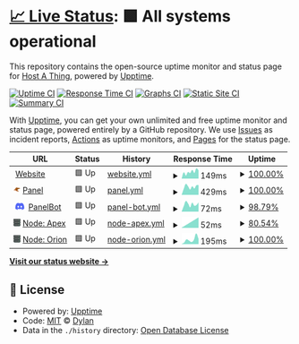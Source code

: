 # [📈 Live Status](https://status.hostathing.com): <!--live status--> **🟩 All systems operational**

This repository contains the open-source uptime monitor and status page for [Host A Thing](https://hostathing.com), powered by [Upptime](https://github.com/upptime/upptime).

[![Uptime CI](https://github.com/dy1io/status.hostathing.com/workflows/Uptime%20CI/badge.svg)](https://github.com/dy1io/status.hostathing.com/actions?query=workflow%3A%22Uptime+CI%22)
[![Response Time CI](https://github.com/dy1io/status.hostathing.com/workflows/Response%20Time%20CI/badge.svg)](https://github.com/dy1io/status.hostathing.com/actions?query=workflow%3A%22Response+Time+CI%22)
[![Graphs CI](https://github.com/dy1io/status.hostathing.com/workflows/Graphs%20CI/badge.svg)](https://github.com/dy1io/status.hostathing.com/actions?query=workflow%3A%22Graphs+CI%22)
[![Static Site CI](https://github.com/dy1io/status.hostathing.com/workflows/Static%20Site%20CI/badge.svg)](https://github.com/dy1io/status.hostathing.com/actions?query=workflow%3A%22Static+Site+CI%22)
[![Summary CI](https://github.com/dy1io/status.hostathing.com/workflows/Summary%20CI/badge.svg)](https://github.com/dy1io/status.hostathing.com/actions?query=workflow%3A%22Summary+CI%22)

With [Upptime](https://upptime.js.org), you can get your own unlimited and free uptime monitor and status page, powered entirely by a GitHub repository. We use [Issues](https://github.com/dy1io/status.hostathing.com/issues) as incident reports, [Actions](https://github.com/dy1io/status.hostathing.com/actions) as uptime monitors, and [Pages](https://status.hostathing.com) for the status page.

<!--start: status pages-->
<!-- This summary is generated by Upptime (https://github.com/upptime/upptime) -->
<!-- Do not edit this manually, your changes will be overwritten -->
<!-- prettier-ignore -->
| URL | Status | History | Response Time | Uptime |
| --- | ------ | ------- | ------------- | ------ |
| <img alt="" src="https://icons.duckduckgo.com/ip3/hostathing.com.ico" height="13"> [Website](https://hostathing.com) | 🟩 Up | [website.yml](https://github.com/dy1io/status.hostathing.com/commits/HEAD/history/website.yml) | <details><summary><img alt="Response time graph" src="./graphs/website/response-time-week.png" height="20"> 149ms</summary><br><a href="https://status.hostathing.com/history/website"><img alt="Response time 149" src="https://img.shields.io/endpoint?url=https%3A%2F%2Fraw.githubusercontent.com%2Fdy1io%2Fstatus.hostathing.com%2FHEAD%2Fapi%2Fwebsite%2Fresponse-time.json"></a><br><a href="https://status.hostathing.com/history/website"><img alt="24-hour response time 149" src="https://img.shields.io/endpoint?url=https%3A%2F%2Fraw.githubusercontent.com%2Fdy1io%2Fstatus.hostathing.com%2FHEAD%2Fapi%2Fwebsite%2Fresponse-time-day.json"></a><br><a href="https://status.hostathing.com/history/website"><img alt="7-day response time 149" src="https://img.shields.io/endpoint?url=https%3A%2F%2Fraw.githubusercontent.com%2Fdy1io%2Fstatus.hostathing.com%2FHEAD%2Fapi%2Fwebsite%2Fresponse-time-week.json"></a><br><a href="https://status.hostathing.com/history/website"><img alt="30-day response time 149" src="https://img.shields.io/endpoint?url=https%3A%2F%2Fraw.githubusercontent.com%2Fdy1io%2Fstatus.hostathing.com%2FHEAD%2Fapi%2Fwebsite%2Fresponse-time-month.json"></a><br><a href="https://status.hostathing.com/history/website"><img alt="1-year response time 149" src="https://img.shields.io/endpoint?url=https%3A%2F%2Fraw.githubusercontent.com%2Fdy1io%2Fstatus.hostathing.com%2FHEAD%2Fapi%2Fwebsite%2Fresponse-time-year.json"></a></details> | <details><summary><a href="https://status.hostathing.com/history/website">100.00%</a></summary><a href="https://status.hostathing.com/history/website"><img alt="All-time uptime 100.00%" src="https://img.shields.io/endpoint?url=https%3A%2F%2Fraw.githubusercontent.com%2Fdy1io%2Fstatus.hostathing.com%2FHEAD%2Fapi%2Fwebsite%2Fuptime.json"></a><br><a href="https://status.hostathing.com/history/website"><img alt="24-hour uptime 100.00%" src="https://img.shields.io/endpoint?url=https%3A%2F%2Fraw.githubusercontent.com%2Fdy1io%2Fstatus.hostathing.com%2FHEAD%2Fapi%2Fwebsite%2Fuptime-day.json"></a><br><a href="https://status.hostathing.com/history/website"><img alt="7-day uptime 100.00%" src="https://img.shields.io/endpoint?url=https%3A%2F%2Fraw.githubusercontent.com%2Fdy1io%2Fstatus.hostathing.com%2FHEAD%2Fapi%2Fwebsite%2Fuptime-week.json"></a><br><a href="https://status.hostathing.com/history/website"><img alt="30-day uptime 100.00%" src="https://img.shields.io/endpoint?url=https%3A%2F%2Fraw.githubusercontent.com%2Fdy1io%2Fstatus.hostathing.com%2FHEAD%2Fapi%2Fwebsite%2Fuptime-month.json"></a><br><a href="https://status.hostathing.com/history/website"><img alt="1-year uptime 100.00%" src="https://img.shields.io/endpoint?url=https%3A%2F%2Fraw.githubusercontent.com%2Fdy1io%2Fstatus.hostathing.com%2FHEAD%2Fapi%2Fwebsite%2Fuptime-year.json"></a></details>
| <img alt="" src="https://raw.githubusercontent.com/dy1io/status.hostathing.com/master/assets/pterodactyl.png" height="13"> [Panel](https://panel.hostathing.com) | 🟩 Up | [panel.yml](https://github.com/dy1io/status.hostathing.com/commits/HEAD/history/panel.yml) | <details><summary><img alt="Response time graph" src="./graphs/panel/response-time-week.png" height="20"> 429ms</summary><br><a href="https://status.hostathing.com/history/panel"><img alt="Response time 429" src="https://img.shields.io/endpoint?url=https%3A%2F%2Fraw.githubusercontent.com%2Fdy1io%2Fstatus.hostathing.com%2FHEAD%2Fapi%2Fpanel%2Fresponse-time.json"></a><br><a href="https://status.hostathing.com/history/panel"><img alt="24-hour response time 429" src="https://img.shields.io/endpoint?url=https%3A%2F%2Fraw.githubusercontent.com%2Fdy1io%2Fstatus.hostathing.com%2FHEAD%2Fapi%2Fpanel%2Fresponse-time-day.json"></a><br><a href="https://status.hostathing.com/history/panel"><img alt="7-day response time 429" src="https://img.shields.io/endpoint?url=https%3A%2F%2Fraw.githubusercontent.com%2Fdy1io%2Fstatus.hostathing.com%2FHEAD%2Fapi%2Fpanel%2Fresponse-time-week.json"></a><br><a href="https://status.hostathing.com/history/panel"><img alt="30-day response time 429" src="https://img.shields.io/endpoint?url=https%3A%2F%2Fraw.githubusercontent.com%2Fdy1io%2Fstatus.hostathing.com%2FHEAD%2Fapi%2Fpanel%2Fresponse-time-month.json"></a><br><a href="https://status.hostathing.com/history/panel"><img alt="1-year response time 429" src="https://img.shields.io/endpoint?url=https%3A%2F%2Fraw.githubusercontent.com%2Fdy1io%2Fstatus.hostathing.com%2FHEAD%2Fapi%2Fpanel%2Fresponse-time-year.json"></a></details> | <details><summary><a href="https://status.hostathing.com/history/panel">100.00%</a></summary><a href="https://status.hostathing.com/history/panel"><img alt="All-time uptime 100.00%" src="https://img.shields.io/endpoint?url=https%3A%2F%2Fraw.githubusercontent.com%2Fdy1io%2Fstatus.hostathing.com%2FHEAD%2Fapi%2Fpanel%2Fuptime.json"></a><br><a href="https://status.hostathing.com/history/panel"><img alt="24-hour uptime 100.00%" src="https://img.shields.io/endpoint?url=https%3A%2F%2Fraw.githubusercontent.com%2Fdy1io%2Fstatus.hostathing.com%2FHEAD%2Fapi%2Fpanel%2Fuptime-day.json"></a><br><a href="https://status.hostathing.com/history/panel"><img alt="7-day uptime 100.00%" src="https://img.shields.io/endpoint?url=https%3A%2F%2Fraw.githubusercontent.com%2Fdy1io%2Fstatus.hostathing.com%2FHEAD%2Fapi%2Fpanel%2Fuptime-week.json"></a><br><a href="https://status.hostathing.com/history/panel"><img alt="30-day uptime 100.00%" src="https://img.shields.io/endpoint?url=https%3A%2F%2Fraw.githubusercontent.com%2Fdy1io%2Fstatus.hostathing.com%2FHEAD%2Fapi%2Fpanel%2Fuptime-month.json"></a><br><a href="https://status.hostathing.com/history/panel"><img alt="1-year uptime 100.00%" src="https://img.shields.io/endpoint?url=https%3A%2F%2Fraw.githubusercontent.com%2Fdy1io%2Fstatus.hostathing.com%2FHEAD%2Fapi%2Fpanel%2Fuptime-year.json"></a></details>
| <img alt="" src="https://raw.githubusercontent.com/dy1io/status.hostathing.com/master/assets/discord.png" height="13"> [PanelBot](apex.hostathing.com) | 🟩 Up | [panel-bot.yml](https://github.com/dy1io/status.hostathing.com/commits/HEAD/history/panel-bot.yml) | <details><summary><img alt="Response time graph" src="./graphs/panel-bot/response-time-week.png" height="20"> 72ms</summary><br><a href="https://status.hostathing.com/history/panel-bot"><img alt="Response time 72" src="https://img.shields.io/endpoint?url=https%3A%2F%2Fraw.githubusercontent.com%2Fdy1io%2Fstatus.hostathing.com%2FHEAD%2Fapi%2Fpanel-bot%2Fresponse-time.json"></a><br><a href="https://status.hostathing.com/history/panel-bot"><img alt="24-hour response time 72" src="https://img.shields.io/endpoint?url=https%3A%2F%2Fraw.githubusercontent.com%2Fdy1io%2Fstatus.hostathing.com%2FHEAD%2Fapi%2Fpanel-bot%2Fresponse-time-day.json"></a><br><a href="https://status.hostathing.com/history/panel-bot"><img alt="7-day response time 72" src="https://img.shields.io/endpoint?url=https%3A%2F%2Fraw.githubusercontent.com%2Fdy1io%2Fstatus.hostathing.com%2FHEAD%2Fapi%2Fpanel-bot%2Fresponse-time-week.json"></a><br><a href="https://status.hostathing.com/history/panel-bot"><img alt="30-day response time 72" src="https://img.shields.io/endpoint?url=https%3A%2F%2Fraw.githubusercontent.com%2Fdy1io%2Fstatus.hostathing.com%2FHEAD%2Fapi%2Fpanel-bot%2Fresponse-time-month.json"></a><br><a href="https://status.hostathing.com/history/panel-bot"><img alt="1-year response time 72" src="https://img.shields.io/endpoint?url=https%3A%2F%2Fraw.githubusercontent.com%2Fdy1io%2Fstatus.hostathing.com%2FHEAD%2Fapi%2Fpanel-bot%2Fresponse-time-year.json"></a></details> | <details><summary><a href="https://status.hostathing.com/history/panel-bot">98.79%</a></summary><a href="https://status.hostathing.com/history/panel-bot"><img alt="All-time uptime 98.79%" src="https://img.shields.io/endpoint?url=https%3A%2F%2Fraw.githubusercontent.com%2Fdy1io%2Fstatus.hostathing.com%2FHEAD%2Fapi%2Fpanel-bot%2Fuptime.json"></a><br><a href="https://status.hostathing.com/history/panel-bot"><img alt="24-hour uptime 98.79%" src="https://img.shields.io/endpoint?url=https%3A%2F%2Fraw.githubusercontent.com%2Fdy1io%2Fstatus.hostathing.com%2FHEAD%2Fapi%2Fpanel-bot%2Fuptime-day.json"></a><br><a href="https://status.hostathing.com/history/panel-bot"><img alt="7-day uptime 98.79%" src="https://img.shields.io/endpoint?url=https%3A%2F%2Fraw.githubusercontent.com%2Fdy1io%2Fstatus.hostathing.com%2FHEAD%2Fapi%2Fpanel-bot%2Fuptime-week.json"></a><br><a href="https://status.hostathing.com/history/panel-bot"><img alt="30-day uptime 98.79%" src="https://img.shields.io/endpoint?url=https%3A%2F%2Fraw.githubusercontent.com%2Fdy1io%2Fstatus.hostathing.com%2FHEAD%2Fapi%2Fpanel-bot%2Fuptime-month.json"></a><br><a href="https://status.hostathing.com/history/panel-bot"><img alt="1-year uptime 98.79%" src="https://img.shields.io/endpoint?url=https%3A%2F%2Fraw.githubusercontent.com%2Fdy1io%2Fstatus.hostathing.com%2FHEAD%2Fapi%2Fpanel-bot%2Fuptime-year.json"></a></details>
| <img alt="" src="https://raw.githubusercontent.com/dy1io/status.hostathing.com/master/assets/node-icon.png" height="13"> [Node: Apex](apex.hostathing.com) | 🟩 Up | [node-apex.yml](https://github.com/dy1io/status.hostathing.com/commits/HEAD/history/node-apex.yml) | <details><summary><img alt="Response time graph" src="./graphs/node-apex/response-time-week.png" height="20"> 52ms</summary><br><a href="https://status.hostathing.com/history/node-apex"><img alt="Response time 52" src="https://img.shields.io/endpoint?url=https%3A%2F%2Fraw.githubusercontent.com%2Fdy1io%2Fstatus.hostathing.com%2FHEAD%2Fapi%2Fnode-apex%2Fresponse-time.json"></a><br><a href="https://status.hostathing.com/history/node-apex"><img alt="24-hour response time 52" src="https://img.shields.io/endpoint?url=https%3A%2F%2Fraw.githubusercontent.com%2Fdy1io%2Fstatus.hostathing.com%2FHEAD%2Fapi%2Fnode-apex%2Fresponse-time-day.json"></a><br><a href="https://status.hostathing.com/history/node-apex"><img alt="7-day response time 52" src="https://img.shields.io/endpoint?url=https%3A%2F%2Fraw.githubusercontent.com%2Fdy1io%2Fstatus.hostathing.com%2FHEAD%2Fapi%2Fnode-apex%2Fresponse-time-week.json"></a><br><a href="https://status.hostathing.com/history/node-apex"><img alt="30-day response time 52" src="https://img.shields.io/endpoint?url=https%3A%2F%2Fraw.githubusercontent.com%2Fdy1io%2Fstatus.hostathing.com%2FHEAD%2Fapi%2Fnode-apex%2Fresponse-time-month.json"></a><br><a href="https://status.hostathing.com/history/node-apex"><img alt="1-year response time 52" src="https://img.shields.io/endpoint?url=https%3A%2F%2Fraw.githubusercontent.com%2Fdy1io%2Fstatus.hostathing.com%2FHEAD%2Fapi%2Fnode-apex%2Fresponse-time-year.json"></a></details> | <details><summary><a href="https://status.hostathing.com/history/node-apex">80.54%</a></summary><a href="https://status.hostathing.com/history/node-apex"><img alt="All-time uptime 80.54%" src="https://img.shields.io/endpoint?url=https%3A%2F%2Fraw.githubusercontent.com%2Fdy1io%2Fstatus.hostathing.com%2FHEAD%2Fapi%2Fnode-apex%2Fuptime.json"></a><br><a href="https://status.hostathing.com/history/node-apex"><img alt="24-hour uptime 80.54%" src="https://img.shields.io/endpoint?url=https%3A%2F%2Fraw.githubusercontent.com%2Fdy1io%2Fstatus.hostathing.com%2FHEAD%2Fapi%2Fnode-apex%2Fuptime-day.json"></a><br><a href="https://status.hostathing.com/history/node-apex"><img alt="7-day uptime 80.54%" src="https://img.shields.io/endpoint?url=https%3A%2F%2Fraw.githubusercontent.com%2Fdy1io%2Fstatus.hostathing.com%2FHEAD%2Fapi%2Fnode-apex%2Fuptime-week.json"></a><br><a href="https://status.hostathing.com/history/node-apex"><img alt="30-day uptime 80.54%" src="https://img.shields.io/endpoint?url=https%3A%2F%2Fraw.githubusercontent.com%2Fdy1io%2Fstatus.hostathing.com%2FHEAD%2Fapi%2Fnode-apex%2Fuptime-month.json"></a><br><a href="https://status.hostathing.com/history/node-apex"><img alt="1-year uptime 80.54%" src="https://img.shields.io/endpoint?url=https%3A%2F%2Fraw.githubusercontent.com%2Fdy1io%2Fstatus.hostathing.com%2FHEAD%2Fapi%2Fnode-apex%2Fuptime-year.json"></a></details>
| <img alt="" src="https://raw.githubusercontent.com/dy1io/status.hostathing.com/master/assets/node-icon.png" height="13"> [Node: Orion](orion.hostathing.com) | 🟩 Up | [node-orion.yml](https://github.com/dy1io/status.hostathing.com/commits/HEAD/history/node-orion.yml) | <details><summary><img alt="Response time graph" src="./graphs/node-orion/response-time-week.png" height="20"> 195ms</summary><br><a href="https://status.hostathing.com/history/node-orion"><img alt="Response time 195" src="https://img.shields.io/endpoint?url=https%3A%2F%2Fraw.githubusercontent.com%2Fdy1io%2Fstatus.hostathing.com%2FHEAD%2Fapi%2Fnode-orion%2Fresponse-time.json"></a><br><a href="https://status.hostathing.com/history/node-orion"><img alt="24-hour response time 195" src="https://img.shields.io/endpoint?url=https%3A%2F%2Fraw.githubusercontent.com%2Fdy1io%2Fstatus.hostathing.com%2FHEAD%2Fapi%2Fnode-orion%2Fresponse-time-day.json"></a><br><a href="https://status.hostathing.com/history/node-orion"><img alt="7-day response time 195" src="https://img.shields.io/endpoint?url=https%3A%2F%2Fraw.githubusercontent.com%2Fdy1io%2Fstatus.hostathing.com%2FHEAD%2Fapi%2Fnode-orion%2Fresponse-time-week.json"></a><br><a href="https://status.hostathing.com/history/node-orion"><img alt="30-day response time 195" src="https://img.shields.io/endpoint?url=https%3A%2F%2Fraw.githubusercontent.com%2Fdy1io%2Fstatus.hostathing.com%2FHEAD%2Fapi%2Fnode-orion%2Fresponse-time-month.json"></a><br><a href="https://status.hostathing.com/history/node-orion"><img alt="1-year response time 195" src="https://img.shields.io/endpoint?url=https%3A%2F%2Fraw.githubusercontent.com%2Fdy1io%2Fstatus.hostathing.com%2FHEAD%2Fapi%2Fnode-orion%2Fresponse-time-year.json"></a></details> | <details><summary><a href="https://status.hostathing.com/history/node-orion">100.00%</a></summary><a href="https://status.hostathing.com/history/node-orion"><img alt="All-time uptime 100.00%" src="https://img.shields.io/endpoint?url=https%3A%2F%2Fraw.githubusercontent.com%2Fdy1io%2Fstatus.hostathing.com%2FHEAD%2Fapi%2Fnode-orion%2Fuptime.json"></a><br><a href="https://status.hostathing.com/history/node-orion"><img alt="24-hour uptime 100.00%" src="https://img.shields.io/endpoint?url=https%3A%2F%2Fraw.githubusercontent.com%2Fdy1io%2Fstatus.hostathing.com%2FHEAD%2Fapi%2Fnode-orion%2Fuptime-day.json"></a><br><a href="https://status.hostathing.com/history/node-orion"><img alt="7-day uptime 100.00%" src="https://img.shields.io/endpoint?url=https%3A%2F%2Fraw.githubusercontent.com%2Fdy1io%2Fstatus.hostathing.com%2FHEAD%2Fapi%2Fnode-orion%2Fuptime-week.json"></a><br><a href="https://status.hostathing.com/history/node-orion"><img alt="30-day uptime 100.00%" src="https://img.shields.io/endpoint?url=https%3A%2F%2Fraw.githubusercontent.com%2Fdy1io%2Fstatus.hostathing.com%2FHEAD%2Fapi%2Fnode-orion%2Fuptime-month.json"></a><br><a href="https://status.hostathing.com/history/node-orion"><img alt="1-year uptime 100.00%" src="https://img.shields.io/endpoint?url=https%3A%2F%2Fraw.githubusercontent.com%2Fdy1io%2Fstatus.hostathing.com%2FHEAD%2Fapi%2Fnode-orion%2Fuptime-year.json"></a></details>

<!--end: status pages-->

[**Visit our status website →**](https://status.hostathing.com)

## 📄 License

- Powered by: [Upptime](https://github.com/upptime/upptime)
- Code: [MIT](./LICENSE) © [Dylan](https://dy1.io)
- Data in the `./history` directory: [Open Database License](https://opendatacommons.org/licenses/odbl/1-0/)
